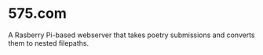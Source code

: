 # 575.com
A Rasberry Pi-based webserver that takes poetry submissions and converts them to nested filepaths.
